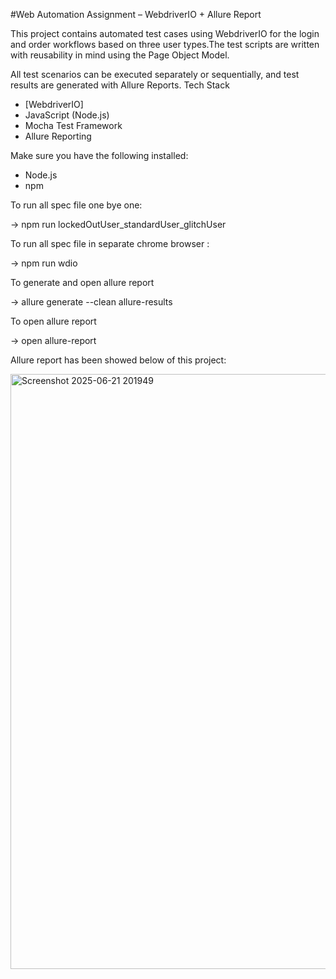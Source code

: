 #Web Automation Assignment – WebdriverIO + Allure Report

This project contains automated test cases using  WebdriverIO for the login and order workflows based on three user types.The test scripts are written with reusability in mind using the Page Object Model.


All test scenarios can be executed separately or sequentially, and test results are generated with  Allure Reports.
Tech Stack
- [WebdriverIO]
- JavaScript (Node.js)
- Mocha Test Framework
- Allure Reporting

Make sure you have the following installed:
- Node.js
- npm


To run all spec file one bye one:

-> npm run lockedOutUser_standardUser_glitchUser

To run all spec file in separate chrome browser :

-> npm run wdio

To generate and open allure report 

-> allure generate --clean allure-results

To open allure report 

-> open allure-report

Allure report has been showed below of this project:

<img width="952" alt="Screenshot 2025-06-21 201949" src="https://github.com/user-attachments/assets/f4d2af23-752c-46b1-ad9e-53ad0e6c55e4" />

